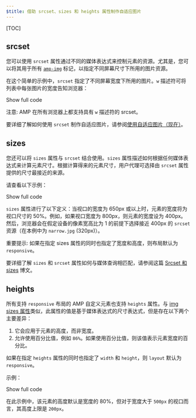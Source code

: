 ```yaml
---
$title: 借助 srcset、sizes 和 heights 属性制作自适应图片
---
```

[TOC]

## srcset

您可以使用 `srcset` 属性通过不同的媒体表达式来控制元素的资源。尤其是，您可以将其用于所有 [`amp-img`](/zh_cn/docs/reference/amp-img.html) 标记，以指定不同屏幕尺寸下所用的图片资源。

在这个简单的示例中，`srcset` 指定了不同屏幕宽度下所用的图片。`w` 描述符可将列表中每张图片的宽度告知浏览器：

<!--embedded amp-img example using srcset -->
<div>
<amp-iframe height="231"
            layout="fixed-height"
            sandbox="allow-scripts allow-forms allow-same-origin"
            resizable
            src="https://ampproject-b5f4c.firebaseapp.com/examples/ampimg.srcset.embed.html">
  <div overflow tabindex="0" role="button" aria-label="Show more">Show full code</div>
  <div placeholder></div>
</amp-iframe>
</div>

注意: AMP 在所有浏览器上都支持具有 `w` 描述符的 srcset。

要详细了解如何使用 `srcset` 制作自适应图片，请参阅[使用自适应图片（现在）](http://alistapart.com/article/using-responsive-images-now)。

## sizes

您还可以将 `sizes` 属性与 `srcset` 结合使用。`sizes` 属性描述如何根据任何媒体表达式来计算元素尺寸。根据计算得来的元素尺寸，用户代理可选择由 `srcset` 属性提供的尺寸最接近的来源。

请查看以下示例：

<!--embedded amp-img example using sizes -->
<div>
<amp-iframe height="231"
            layout="fixed-height"
            sandbox="allow-scripts allow-forms allow-same-origin"
            resizable
            src="https://ampproject-b5f4c.firebaseapp.com/examples/ampimg.sizes.embed.html">
  <div overflow tabindex="0" role="button" aria-label="Show more">Show full code</div>
  <div placeholder></div>
</amp-iframe>
</div>


`sizes` 属性进行了以下定义：当视口的宽度为 650px 或以上时，元素的宽度将为视口尺寸的 50%。例如，如果视口宽度为 800px，则元素的宽度设为 400px。然后，浏览器会在假定设备的像素宽高比为 1 的前提下选择接近 400px 的 `srcset` 资源（在本例中为 `narrow.jpg` (320px)）。

重要提示: 如果在指定 sizes 属性的同时也指定了宽度和高度，则布局默认为 `responsive`。

要详细了解 `sizes` 和 `srcset` 属性如何与媒体查询相匹配，请参阅这篇 [Srcset 和 sizes](https://ericportis.com/posts/2014/srcset-sizes/) 博文。

## heights

所有支持 `responsive` 布局的 AMP 自定义元素也支持 `heights` 属性。与 [img sizes 属性](https://developer.mozilla.org/en-US/docs/Web/HTML/Element/img)类似，此属性的值是基于媒体表达式的尺寸表达式，但是存在以下两个主要差异：

1. 它会应用于元素的高度，而非宽度。
2. 允许使用百分比值，例如 `86%`。如果使用百分比值，则该值表示元素宽度的百分比。

如果在指定 `heights` 属性的同时也指定了 `width` 和 `height`，则 `layout` 默认为 `responsive`。

示例：

<!--embedded amp-img example using heights -->
<div>
<amp-iframe height="193"
            layout="fixed-height"
            sandbox="allow-scripts allow-forms allow-same-origin"
            resizable
            src="https://ampproject-b5f4c.firebaseapp.com/examples/ampimg.heights.embed.html">
  <div overflow tabindex="0" role="button" aria-label="Show more">Show full code</div>
  <div placeholder></div>
</amp-iframe>
</div>

在此示例中，该元素的高度默认是宽度的 80%，但对于宽度大于 `500px` 的视口而言，其高度上限是 `200px`。
